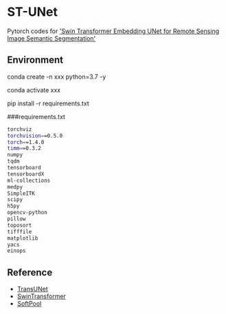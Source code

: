 # ST-UNet
Pytorch codes for ['Swin Transformer Embedding UNet for Remote
Sensing Image Semantic Segmentation'](https://ieeexplore.ieee.org/stamp/stamp.jsp?tp=&arnumber=9686686)

## Environment
conda create -n xxx python=3.7 -y

conda activate xxx

pip install -r requirements.txt

###requirements.txt
```bash
torchviz
torchvision==0.5.0
torch==1.4.0
timm==0.3.2
numpy
tqdm
tensorboard
tensorboardX
ml-collections
medpy
SimpleITK
scipy
h5py
opencv-python
pillow
toposort
tifffile
matplotlib
yacs 
einops
```



## Reference
* [TransUNet](https://github.com/Beckschen/TransUNet)
* [SwinTransformer](https://github.com/SwinTransformer/Swin-Transformer-Semantic-Segmentation)
* [SoftPool](https://github.com/alexandrosstergiou/SoftPool)
